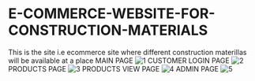 # E-COMMERCE-WEBSITE-FOR-CONSTRUCTION-MATERIALS
This is the site i.e ecommerce site where different construction materillas will be available at a place
MAIN PAGE
![1](https://user-images.githubusercontent.com/90173123/218161660-6443e73f-783e-45e5-9098-6aec27f4e2cb.PNG)
CUSTOMER LOGIN PAGE
![2](https://user-images.githubusercontent.com/90173123/218161847-3d5e4d70-3909-42f3-9a3d-4b4d351c3e20.PNG)
PRODUCTS PAGE
![3](https://user-images.githubusercontent.com/90173123/218161958-2d3c07f5-6518-4fd4-a6ae-0cfed56ac3b7.PNG)
PRODUCTS VIEW PAGE
![4](https://user-images.githubusercontent.com/90173123/218162077-cba1b8d3-012c-4b87-8957-f310cd0faebe.PNG)
ADMIN PAGE
![5](https://user-images.githubusercontent.com/90173123/218162186-a9d0f281-9af3-496c-851b-964134b5ad51.PNG)
